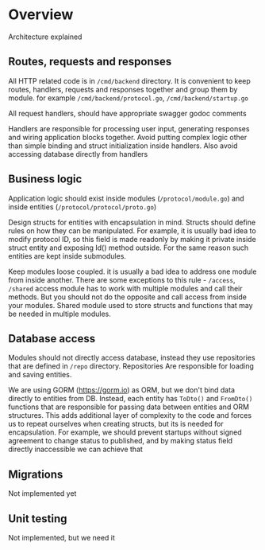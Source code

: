 # Overview

Architecture explained 

## Routes, requests and responses

All HTTP related code is in `/cmd/backend` directory. It is convenient to keep routes, handlers, 
requests and responses together and group them by module. for example `/cmd/backend/protocol.go`, `/cmd/backend/startup.go`

All request handlers, should have appropriate swagger godoc comments

Handlers are responsible for processing user input, generating responses and wiring application blocks together. 
Avoid putting complex logic other than simple binding and struct initialization inside handlers. Also avoid accessing database
directly from handlers

## Business logic  

Application logic should exist inside modules (`/protocol/module.go`) and inside entities (`/protocol/protocol/proto.go`)

Design structs for entities with encapsulation in mind. Structs should define rules on how they can be manipulated. For example, 
it is usually bad idea to modify protocol ID, so this field is made readonly by making it private inside struct entity and 
exposing Id() method outside. For the same reason such entities are kept inside submodules.

Keep modules loose coupled. it is usually a bad idea to address one module from inside another. There are some exceptions to
this rule - `/access`, `/shared` access module has to work with multiple modules and call their methods. But you should not do
the opposite and call access from inside your modules. Shared module used to store structs and functions that may be needed in multiple
modules.

## Database access

Modules should not directly access database, instead they use repositories that are defined in `/repo` directory. Repositories
Are responsible for loading and saving entities. 

We are using GORM (https://gorm.io) as ORM, but we don't bind data directly to entities from DB. 
Instead, each entity has `ToDto()` and `FromDto()` functions that are responsible for passing data between entities and ORM 
structures. This adds additional layer of complexity to the code and forces us to repeat ourselves when creating structs, but 
its is needed for encapsulation. For example, we should prevent startups without signed agreement to change status to published, and
by making status field directly inaccessible we can achieve that

## Migrations 

Not implemented yet

## Unit testing

Not implemented, but we need it 

